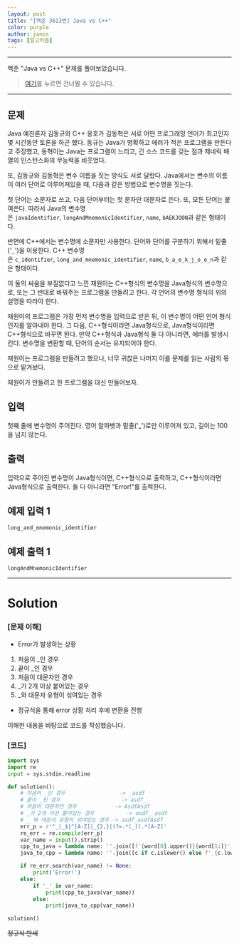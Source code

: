```yaml
---
layout: post
title: "[백준 3613번] Java vs C++"
color: purple
author: janos
tags: [알고리즘]
---
```


---

백준 "Java vs C++" 문제를 풀어보았습니다.

> [여기](#solution)를 누르면 건너뛸 수 있습니다.

---

## 문제

Java 예찬론자 김동규와 C++ 옹호가 김동혁은 서로 어떤 프로그래밍 언어가 최고인지 몇 시간동안 토론을 하곤 했다. 동규는 Java가 명확하고 에러가 적은 프로그램을 만든다고 주장했고, 동혁이는 Java는 프로그램이 느리고, 긴 소스 코드를 갖는 점과 제네릭 배열의 인스턴스화의 무능력을 비웃었다.

또, 김동규와 김동혁은 변수 이름을 짓는 방식도 서로 달랐다. Java에서는 변수의 이름이 여러 단어로 이루어져있을 때, 다음과 같은 방법으로 변수명을 짓는다.

첫 단어는 소문자로 쓰고, 다음 단어부터는 첫 문자만 대문자로 쓴다. 또, 모든 단어는 붙여쓴다. 따라서 Java의 변수명은 `javaIdentifier`, `longAndMnemonicIdentifier`, `name`, `bAEKJOON`과 같은 형태이다.

반면에 C++에서는 변수명에 소문자만 사용한다. 단어와 단어를 구분하기 위해서 밑줄('`_`')을 이용한다. C++ 변수명은 `c_identifier`, `long_and_mnemonic_identifier`, `name`, `b_a_e_k_j_o_o_n`과 같은 형태이다.

이 둘의 싸움을 부질없다고 느낀 재원이는 C++형식의 변수명을 Java형식의 변수명으로, 또는 그 반대로 바꿔주는 프로그램을 만들려고 한다. 각 언어의 변수명 형식의 위의 설명을 따라야 한다.

재원이의 프로그램은 가장 먼저 변수명을 입력으로 받은 뒤, 이 변수명이 어떤 언어 형식인지를 알아내야 한다. 그 다음, C++형식이라면 Java형식으로, Java형식이라면 C++형식으로 바꾸면 된다. 만약 C++형식과 Java형식 둘 다 아니라면, 에러를 발생시킨다. 변수명을 변환할 때, 단어의 순서는 유지되어야 한다.

재원이는 프로그램을 만들려고 했으나, 너무 귀찮은 나머지 이를 문제를 읽는 사람의 몫으로 맡겨놨다.

재원이가 만들려고 한 프로그램을 대신 만들어보자.

## 입력

첫째 줄에 변수명이 주어진다. 영어 알파벳과 밑줄('_')로만 이루어져 있고, 길이는 100을 넘지 않는다.

## 출력

입력으로 주어진 변수명이 Java형식이면, C++형식으로 출력하고, C++형식이라면 Java형식으로 출력한다. 둘 다 아니라면 "Error!"를 출력한다.

## 예제 입력 1

```
long_and_mnemonic_identifier
```

## 예제 출력 1

```
longAndMnemonicIdentifier
```

---

# Solution

### [문제 이해]

- Error가 발생하는 상황
1. 처음이 _인 경우
2. 끝이 _인 경우
3. 처음이 대문자인 경우
4. _가 2개 이상 붙어있는 경우
5. _와 대문자 유형이 섞여있는 경우
- 정규식을 통해 error 상황 처리 후에 변환을 진행

이해한 내용을 바탕으로 코드를 작성했습니다.

### [코드]

```python
import sys
import re
input = sys.stdin.readline

def solution():
    # 처음이 _인 경우                 -> _asdf
    # 끝이 _인 경우                   -> asdf_
    # 처음이 대문자인 경우            -> AsdfAsdf
    # _가 2개 이상 붙어있는 경우          -> asdf__asdf
    # _ 와 대문자 유형이 섞여있는 경우 -> asdf_asdfAsdf
    err_p = r'^_|_$|^[A-Z]|_{2,}|(?=.*(_)).*[A-Z]'
    re_err = re.compile(err_p)
    var_name = input().strip()
    cpp_to_java = lambda name: ''.join([f'{word[0].upper()}{word[1:]}' if i != 0 else word for i, word in enumerate(name.split('_'))])
    java_to_cpp = lambda name: ''.join([c if c.islower() else f'_{c.lower()}' for c in name])

    if re_err.search(var_name) != None:
        print('Error!')
    else:
        if '_' in var_name:
            print(cpp_to_java(var_name))
        else:
            print(java_to_cpp(var_name))

solution()
```

~~정규식 만세~~